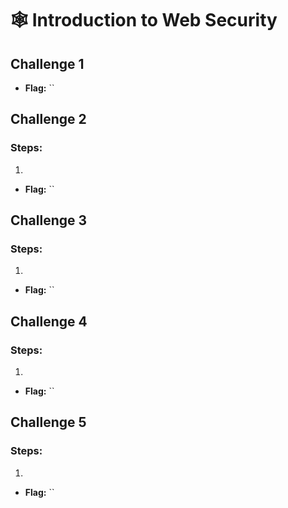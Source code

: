 # 🕸️ Introduction to Web Security

## Challenge 1

* **Flag:** ``

## Challenge 2

### Steps:

1. 

* **Flag:** ``

## Challenge 3

### Steps:

1. 

* **Flag:** ``

## Challenge 4

### Steps:

1. 

* **Flag:** ``

## Challenge 5

### Steps:

1. 

* **Flag:** ``